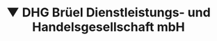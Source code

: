 ---
title: "▼ DHG Brüel Dienstleistungs- und Handelsgesellschaft mbH"
url: /brueel/v-dhg-brueel-dienstleistungs-und-handelsgesellschaft-mbh/
shop: Baumarkt
---